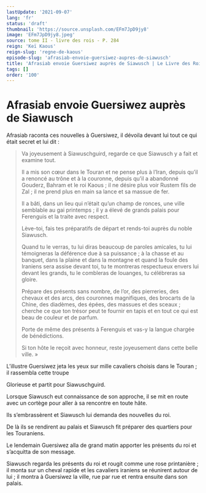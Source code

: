 ```yaml
---
lastUpdate: '2021-09-07'
lang: 'fr'
status: 'draft'
thumbnail: 'https://source.unsplash.com/EFm7JpD9jy8'
image: 'EFm7JpD9jy8.jpeg'
source: tome II - livre des rois - P. 284
reign: 'Keï Kaous'
reign-slug: 'regne-de-kaous'
episode-slug: 'afrasiab-envoie-guersiwez-aupres-de-siawusch'
title: 'Afrasiab envoie Guersiwez auprès de Siawusch | Le Livre des Rois | Shâhnâmeh'
tags: []
order: '100'
---
```


<!-- LTeX: language=fr -->

# Afrasiab envoie Guersiwez auprès de Siawusch

Afrasiab raconta ces nouvelles à Guersiwez, il dévoila devant lui tout ce qui était secret et lui dit :

> Va joyeusement à Siawuschguird, regarde ce que Siawusch y a fait et examine tout.
>
> Il a mis son cœur dans le Touran et ne pense plus à l’Iran, depuis qu’il a renoncé au trône et à la couronne, depuis qu’il a abandonné Gouderz, Bahram et le roi Kaous ; il ne désire plus voir Rustem fils de Zal ; il ne prend plus en main sa lance et sa massue de fer.
>
> Il a bâti, dans un lieu qui n’était qu’un champ de ronces, une ville semblable au gai printemps ; il y a élevé de grands palais pour Ferenguis et la traite avec respect.
>
> Lève-toi, fais tes préparatifs de départ et rends-toi auprès du noble Siawusch.
>
> Quand tu le verras, tu lui diras beaucoup de paroles amicales, tu lui témoigneras la déférence due à sa puissance ; à la chasse et au banquet, dans la plaine et dans la montagne et quand la foule des Iraniens sera assise devant toi, tu te montreras respectueux envers lui devant les grands, tu le combleras de louanges, tu célébreras sa gloire.
>
> Prépare des présents sans nombre, de l’or, des pierreries, des chevaux et des arcs, des couronnes magnifiques, des brocarts de la Chine, des diadèmes, des épées, des massues et des sceaux ; cherche ce que ton trésor peut te fournir en tapis et en tout ce qui est beau de couleur et de parfum.
>
> Porte de même des présents à Ferenguis et vas-y la langue chargée de bénédictions.
>
> Si ton hôte le reçoit avec honneur, reste joyeusement dans cette belle ville. »

L’illustre Guersiwez jeta les yeux sur mille cavaliers choisis dans le Touran ; il rassembla cette troupe

Glorieuse et partit pour Siawuschguird.

Lorsque Siawusch eut connaissance de son approche, il se mit en route avec un cortège pour aller à sa rencontre en toute hâte.

Ils s’embrassèrent et Siawusch lui demanda des nouvelles du roi.

De là ils se rendirent au palais et Siawusch fit préparer des quartiers pour les Touraniens.

Le lendemain Guersiwez alla de grand matin apporter les présents du roi et s’acquitta de son message.

Siawusch regarda les présents du roi et rougit comme une rose printanière ; il monta sur un cheval rapide et les cavaliers iraniens se réunirent autour de lui ; il montra à Guersiwez la ville, rue par rue et rentra ensuite dans son palais.
